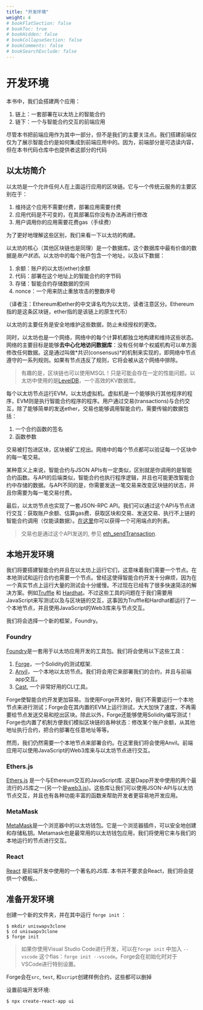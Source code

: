 ```yaml
---
title: "开发环境"
weight: 4
# bookFlatSection: false
# bookToc: true
# bookHidden: false
# bookCollapseSection: false
# bookComments: false
# bookSearchExclude: false
---
```


# 开发环境

本书中，我们会搭建两个应用：
1. 链上：一套部署在以太坊上的智能合约
2. 链下：一个与智能合约交互的前端应用

尽管本书把前端应用作为其中一部分，但不是我们的主要关注点。我们搭建前端仅仅为了展示智能合约是如何集成到前端应用中的。因为，前端部分是可选读内容，但在本书代码仓库中也提供者这部分的代码

## 以太坊简介

以太坊是一个允许任何人在上面运行应用的区块链。它与一个传统云服务的主要区别在于：
1. 维持这个应用不需要付费，部署应用需要付费
2. 应用代码是不可变的，在其部署后你没有办法再进行修改
3. 用户调用你的应用需要花费gas（手续费）

为了更好地理解这些区别，我们来看一下以太坊的构建。

以太坊的核心（其他区块链也是同理）是一个数据库。这个数据库中最有价值的数据是*账户状态*。以太坊中的每个账户包含一个地址，以及以下数据：
1. 余额：账户的以太坊(ether)余额
2. 代码：部署在这个地址上的智能合约的字节码
3. 存储：智能合约存储数据的空间
4. nonce：一个用来防止重放攻击的整数序号

（译者注：Ethereum和ether的中文译名均为以太坊，读者注意区分。Ethereum指的是这条区块链，ether指的是该链上的原生代币）

以太坊的主要任务是安全地维护这些数据，防止未经授权的更改。

同时，以太坊也是一个网络，网络中的每个计算机都独立地构建和维持这些状态。网络的主要目标是能够**去中心化地访问数据库**：没有任何单个权威机构可以单方面修改任何数据。这是通过叫做*共识(consensus)*的机制来实现的，即网络中节点遵守的一系列规则。如果有节点违反了规则，它将会被从这个网络中排除。

> 有趣的是，区块链也可以使用MSQL！只是可能会存在一定的性能问题。以太坊中使用的是[LevelDB](https://github.com/google/leveldb)，一个高效的KV数据库。

每个以太坊节点运行EVM，以太坊虚拟机。虚拟机是一个能够执行其他程序的程序，EVM则是执行智能合约程序的程序。用户通过交易(transactions)与合约交互，除了能够简单的发送ether，交易也能够调用智能合约，需要传输的数据包括：
1. 一个合约函数的签名
2. 函数参数

交易被打包进区块，区块被矿工挖出。网络中的每个节点都可以验证每一个区块中的每一笔交易。

某种意义上来说，智能合约与JSON APIs有一定类似，区别就是你调用的是智能合约函数。与API的后端类似，智能合约也执行程序逻辑，并且也可能更改智能合约中存储的数据。与API不同的是，你需要发送一笔交易来改变区块链的状态，并且你需要为每一笔交易付费。

最后，以太坊节点也实现了一套JSON-RPC API。我们可以通过这个API与节点进行交互：获取账户余额、估算gas费、获取区块和交易、发送交易、执行不上链的智能合约调用（仅能读数据）。[在这里](https://eth.wiki/json-rpc/API)你可以获得一个可用端点的列表。


> 交易也是通过这个API发送的, 参见 [eth_sendTransaction](https://ethereum.org/en/developers/docs/apis/json-rpc/#eth_sendtransaction).

## 本地开发环境

我们将要搭建智能合约并且在以太坊上运行它们，这意味着我们需要一个节点。在本地测试和运行合约也需要一个节点。曾经这使得智能合约开发十分麻烦，因为在一个真实节点上运行大量的测试会十分缓慢。不过现在已经有了很多快速简洁的解决方案。例如[Truffle](https://trufflesuite.com) 和 [Hardhat](https://hardhat.org)。不过这些工具的问题在于我们需要用JavaScript来写测试以及与区块链的交互，这事因为Truffle和Hardhat都运行了一个本地节点，并且使用JavaScript的Web3库来与节点交互。

我们将会选择一个新的框架，Foundry。


### Foundry

[Foundry](https://github.com/foundry-rs/foundry)是一套用于以太坊应用开发的工具包。我们将会使用以下这些工具：
1. [Forge](https://github.com/foundry-rs/foundry/tree/master/forge)，一个Solidity的测试框架.
2. [Anvil](https://github.com/foundry-rs/foundry/tree/master/anvil)，一个本地以太坊节点。我们将会用它来部署我们的合约，并且与前端app交互。
3. [Cast](https://github.com/foundry-rs/foundry/tree/master/cast), 一个非常好用的CLI工具。


Forge使智能合约开发更加容易。当使用Forge开发时，我们不需要运行一个本地节点来进行测试；Forge会在其内置的EVM上运行测试，大大加快了速度，不再需要给节点发送交易和挖出区块。除此以外，Forge还能够使用Solidity编写测试！Forge也内置了机制方便我们模拟区块链的各种状态：修改某个账户余额，从其他地址执行合约，把合约部署在任意地址等等。

然而，我们仍然需要一个本地节点来部署合约。在这里我们将会使用Anvil。前端应用可以使用JavaScript的Web3库来与以太坊节点进行交互。

### Ethers.js

[Ethers.js](https://github.com/ethers-io/ethers.js/) 是一个与Ethereum交互的JavaScript库. 这是Dapp开发中使用的两个最流行的JS库之一(另一个是[web3.js](https://github.com/ChainSafe/web3.js))。这些库让我们可以使用JSON-API与以太坊节点交互，并且也有各种功能丰富的函数来帮助开发者更容易地开发应用。

### MetaMask

[MetaMask](https://metamask.io/)是一个浏览器中的以太坊钱包。它是一个浏览器插件，可以安全地创建和存储私钥。Metamask也是最常用的以太坊钱包应用，我们将使用它来与我们的本地运行的节点进行交互。

### React

[React](https://reactjs.org/) 是前端开发中使用的一个著名的JS库. 本书并不要求会React，我们将会提供一个模板。、

## 准备开发环境


创建一个新的文件夹，并在其中运行 `forge init` ：
```shell
$ mkdir uniswapv3clone
$ cd uniswapv3clone
$ forge init
```

> 如果你使用Visual Studio Code进行开发，可以在`forge init` 中加入 `--vscode` 这个flas：`forge init --vscode`。Forge会在初始化时对于VSCode进行特别设置。

Forge会在`src`, `test`, 和`script`创建样例合约，这些都可以删掉


设置前端开发环境:
```shell
$ npx create-react-app ui
```
